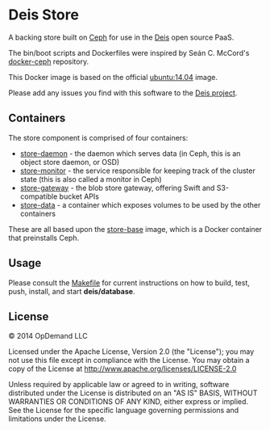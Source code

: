 # Deis Store

A backing store built on [Ceph](http://ceph.com) for use in the [Deis](http://deis.io) open
source PaaS.

The bin/boot scripts and Dockerfiles were inspired by
Seán C. McCord's [docker-ceph](https://github.com/Ulexus/docker-ceph) repository.

This Docker image is based on the official
[ubuntu:14.04](https://registry.hub.docker.com/_/ubuntu/) image.

Please add any issues you find with this software to the
[Deis project](https://github.com/deis/deis/issues).

## Containers

The store component is comprised of four containers:

* [store-daemon](https://index.docker.io/u/deis/store-daemon/) - the daemon which serves data
(in Ceph, this is an object store daemon, or OSD)
* [store-monitor](https://index.docker.io/u/deis/store-monitor/) - the service responsible for
keeping track of the cluster state (this is also called a monitor in Ceph)
* [store-gateway](https://index.docker.io/u/deis/store-gateway/) - the blob store gateway,
offering Swift and S3-compatible bucket APIs
* [store-data](systemd/deis-store-data@.service.template) - a container which exposes volumes
to be used by the other containers

These are all based upon the [store-base](https://index.docker.io/u/deis/store-base/) image,
which is a Docker container that preinstalls Ceph.

## Usage

Please consult the [Makefile](Makefile) for current instructions on how to build, test, push,
install, and start **deis/database**.

## License

© 2014 OpDemand LLC

Licensed under the Apache License, Version 2.0 (the "License"); you may
not use this file except in compliance with the License. You may obtain
a copy of the License at <http://www.apache.org/licenses/LICENSE-2.0>

Unless required by applicable law or agreed to in writing, software
distributed under the License is distributed on an "AS IS" BASIS,
WITHOUT WARRANTIES OR CONDITIONS OF ANY KIND, either express or implied.
See the License for the specific language governing permissions and
limitations under the License.
